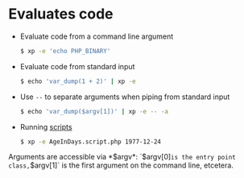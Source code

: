 # Evaluates code

* Evaluate code from a command line argument
  ```sh
  $ xp -e 'echo PHP_BINARY'
  ```
* Evaluate code from standard input
  ```sh
  $ echo 'var_dump(1 + 2)' | xp -e
  ```
* Use `--` to separate arguments when piping from standard input
  ```sh
  $ echo 'var_dump($argv[1])' | xp -e -- -a
  ```
* Running [scripts](https://github.com/xp-framework/core/pull/127)
  ```sh
  $ xp -e AgeInDays.script.php 1977-12-24
  ```

Arguments are accessible via *$argv*: `$argv[0]` is the entry point
class, `$argv[1]` is the first argument on the command line, etcetera.

